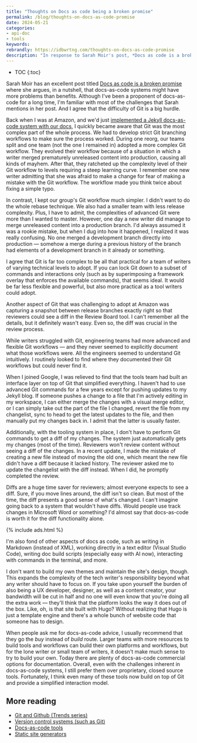 ```yaml
---
title: "Thoughts on Docs as code being a broken promise"
permalink: /blog/thoughts-on-docs-as-code-promise
date: 2024-05-21
categories:
- api-doc
- tools
keywords: 
rebrandly: https://idbwrtng.com/thoughts-on-docs-as-code-promise
description: "In response to Sarah Moir's post, *Docs as code is a broken promise,* I agree that Git's complexity can be a major hurdle for writers, especially when generating diffs for review. Simpler Git workflows and tools with visual interfaces for merging and diffs are essential for making the process smoother. Despite its challenges, I still prefer docs-as-code over proprietary tools because of its advantages, like using Markdown and generating diffs for review."
---
```


* TOC
{:toc}

Sarah Moir has an excellent post titled [Docs as code is a broken promise](https://thisisimportant.net/posts/docs-as-code-broken-promise/) where she argues, in a nutshell, that docs-as-code systems might have more problems than benefits. Although I've been a proponent of docs-as-code for a long time, I'm familiar with most of the challenges that Sarah mentions in her post. And I agree that the difficulty of Git is a big hurdle.

Back when I was at Amazon, and we'd just [implemented a Jekyll docs-as-code system with our docs](/2017/11/21/switching-to-docs-as-code/), I quickly became aware that Git was the most complex part of the whole process. We had to develop strict Git branching workflows to make sure the process worked. During one reorg, our teams split and one team (not the one I remained in) adopted a more complex Git workflow. They evolved their workflow because of a situation in which a writer merged prematurely unreleased content into production, causing all kinds of mayhem. After that, they ratcheted up the complexity level of their Git workflow to levels requiring a steep learning curve. I remember one new writer admitting that she was afraid to make a change for fear of making a mistake with the Git workflow. The workflow made you think twice about fixing a simple typo.

In contrast, I kept our group's Git workflow much simpler. I didn't want to do the whole rebase technique. We also had a smaller team with less release complexity. Plus, I have to admit, the complexities of advanced Git were more than I wanted to master. However, one day a new writer did manage to merge unreleased content into a production branch. I'd always assumed it was a rookie mistake, but when I dug into how it happened, I realized it was really confusing. No one merged a development branch directly into production &mdash; somehow a merge during a previous history of the branch had elements of a development branch in it already or something. 

I agree that Git is far too complex to be all that practical for a team of writers of varying technical levels to adopt. If you can lock Git down to a subset of commands and interactions only (such as by superimposing a framework overlay that enforces the available commands), that seems ideal. It would be far less flexible and powerful, but also more practical as a tool writers could adopt.

Another aspect of Git that was challenging to adopt at Amazon was capturing a snapshot between release branches exactly right so that reviewers could see a diff in the Review Board tool. I can't remember all the details, but it definitely wasn't easy. Even so, the diff was crucial in the review process.

While writers struggled with Git, engineering teams had more advanced and flexible Git workflows &mdash; and they never seemed to explicitly document what those workflows were. All the engineers seemed to understand Git intuitively. I routinely looked to find where they documented their Git workflows but could never find it.

When I joined Google, I was relieved to find that the tools team had built an interface layer on top of Git that simplified everything. I haven't had to use advanced Git commands for a few years except for pushing updates to my Jekyll blog. If someone pushes a change to a file that I'm actively editing in my workspace, I can either merge the changes with a visual merge editor, or I can simply take out the part of the file I changed, revert the file from my changelist, sync to head to get the latest updates to the file, and then manually put my changes back in. I admit that the latter is usually faster.

Additionally, with the tooling system in place, I don't have to perform Git commands to get a diff of my changes. The system just automatically gets my changes (most of the time). Reviewers won't review content without seeing a diff of the changes. In a recent update, I made the mistake of creating a new file instead of moving the old one, which meant the new file didn't have a diff because it lacked history. The reviewer asked me to update the changelist with the diff instead. When I did, he promptly completed the review. 

Diffs are a huge time saver for reviewers; almost everyone expects to see a diff. Sure, if you move lines around, the diff isn't so clean. But most of the time, the diff presents a good sense of what's changed. I can't imagine going back to a system that wouldn't have diffs. Would people use track changes in Microsoft Word or something? I'd almost say that docs-as-code is worth it for the diff functionality alone.

{% include ads.html %}

I'm also fond of other aspects of docs as code, such as writing in Markdown (instead of XML), working directly in a text editor (Visual Studio Code), writing doc build scripts (especially easy with AI now), interacting with commands in the terminal, and more. 

I don't want to build my own themes and maintain the site's design, though. This expands the complexity of the tech writer's responsibility beyond what any writer should have to focus on. If you take upon yourself the burden of also being a UX developer, designer, as well as a content creator, your bandwidth will be cut in half and no one will even know that you're doing all the extra work &mdash; they'll think that the platform looks the way it does out of the box. Like, oh, is that site built with Hugo? Without realizing that Hugo is just a template engine and there's a whole bunch of website code that someone has to design.

When people ask me for docs-as-code advice, I usually recommend that they go the *buy* instead of *build* route. Larger teams with more resources to build tools and workflows can build their own platforms and workflows, but for the lone writer or small team of writers, it doesn't make much sense to try to build your own. Today there are plenty of docs-as-code commercial options for documentation. Overall, even with the challenges inherent in docs-as-code systems, I still prefer them over proprietary, closed source tools. Fortunately, I think even many of these tools now build on top of Git and provide a simplified interaction model.

## More reading

* [Git and Github (Trends series)](/trends/trends-to-follow-or-forget-git-and-github.html)
* [Version control systems (such as Git)](/learnapidoc/pubapis_version_control.html)
* [Docs-as-code tools](/learnapidoc/pubapis_docs_as_code.html)
* [Static site generators](/learnapidoc/pubapis_static_site_generators.html)
